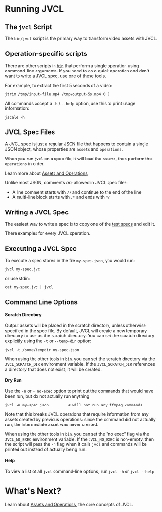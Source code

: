 # Running JVCL

## The `jvcl` Script
The `bin/jvcl` script is the primary way to transform video assets with JVCL.

## Operation-specific scripts
There are other scripts in [`bin`](../bin) that perform a single operation using
command-line arguments. If you need to do a quick operation and don't want to write
a JVCL spec, use one of these tools.

For example, to extract the first 5 seconds of a video:
```shell script
jtrim /tmp/input-file.mp4 /tmp/output-5s.mp4 0 5
```

All commands accept a `-h` / `--help` option, use this to print usage information:
```shell script
jscale -h
```

## JVCL Spec Files
A JVCL spec is just a regular JSON file that happens to contain a single JSON object,
whose properties are `assets` and `operations`.

When you run `jvcl` on a spec file, it will load the `assets`, then perform the `operations` in order.

Learn more about [Assets and Operations](concepts.md)

Unlike most JSON, comments *are* allowed in JVCL spec files:
* A line comment starts with `//` and continue to the end of the line
* A multi-line block starts with `/*` and ends with `*/`

## Writing a JVCL Spec
The easiest way to write a spec is to copy one of the
[test specs](../src/test/resources/tests) and edit it.

There examples for every JVCL operation.

## Executing a JVCL Spec
To execute a spec stored in the file `my-spec.json`, you would run:
```shell script
jvcl my-spec.jvc
```
or use stdin:
```shell script
cat my-spec.jvc | jvcl
```

## Command Line Options

#### Scratch Directory
Output assets will be placed in the scratch directory, unless otherwise specified
in the spec file. By default, JVCL will create a new temporary directory to use as the scratch
directory. You can set the scratch directory explicitly using the `-t` or `--temp-dir` option:
```shell script
jvcl -t /some/tempdir my-spec.json
```

When using the other tools in `bin`, you can set the scratch directory via the
`JVCL_SCRATCH_DIR` environment variable. If the `JVCL_SCRATCH_DIR` references a
directory that does not exist, it will be created.

#### Dry Run
Use the `-n` or `--no-exec` option to print out the commands that would have been run,
but do not actually run anything.
```shell script
jvcl -n my-spec.json         # will not run any ffmpeg commands
```
Note that this breaks JVCL operations that require information from any assets created by
previous operations: since the command did not actually run, the intermediate asset was
never created.

When using the other tools in `bin`, you can set the "no exec" flag via the
`JVCL_NO_EXEC` environment variable. If the `JVCL_NO_EXEC` is non-empty, then
the script will pass the `-n` flag when it calls `jvcl` and commands will
be printed out instead of actually being run.

#### Help
To view a list of all `jvcl` command-line options, run `jvcl -h` or `jvcl --help`

# What's Next?
Learn about [Assets and Operations](concepts.md), the core concepts of JVCL.
